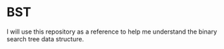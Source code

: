 # BST

I will use this repository as a reference to help me understand the binary search tree data structure.
